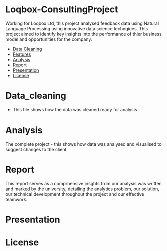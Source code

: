 # Loqbox-ConsultingProject

Working for Loqbox Ltd, this project analysed feedback data using Natural Language Processing using innovative data science technqiues. This project aimed to identify key insights into the performance of thier business model and opportunities for the company.

- [Data Cleaning](#Data_cleaning)
- [Features](#features)
- [Analysis](#Analysis)
- [Report](#report)
- [Presentation](#contributing)
- [License](#license)

# Data_cleaning
- This file shows how the data was cleaned ready for analysis

# Analysis

The complete project - this shows how data was analysed and visualised to suggest changes to the client

# Report

This report serves as a comprhensive insghts from our analysis was written and marked by the university, detailing the analytics problem, our solution, our technical development throughout the project and our effective teamwork.


# Presentation



# License
